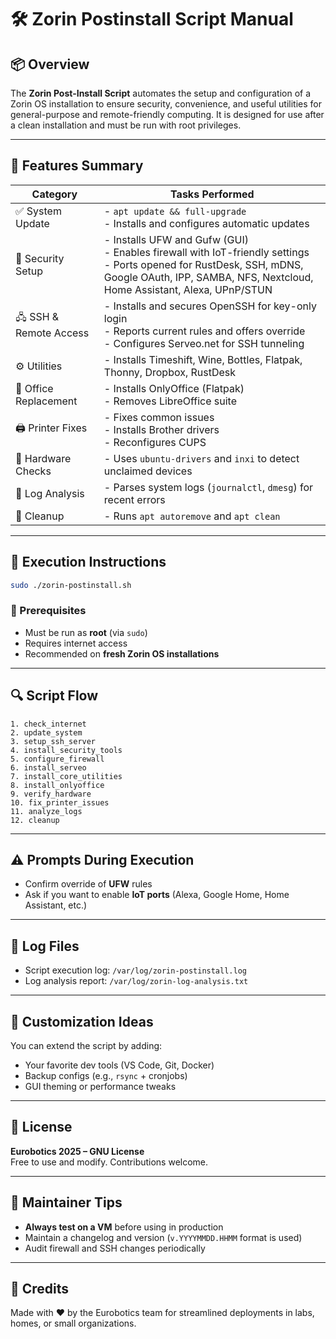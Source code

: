 # 🛠️ Zorin Postinstall Script Manual

## 📦 Overview
The **Zorin Post-Install Script** automates the setup and configuration of a Zorin OS installation to ensure security, convenience, and useful utilities for general-purpose and remote-friendly computing. It is designed for use after a clean installation and must be run with root privileges.

---

## 🧰 Features Summary
| Category               | Tasks Performed |
|------------------------|-----------------|
| ✅ System Update       | - `apt update && full-upgrade`<br>- Installs and configures automatic updates |
| 🔐 Security Setup      | - Installs UFW and Gufw (GUI)<br>- Enables firewall with IoT-friendly settings<br>- Ports opened for RustDesk, SSH, mDNS, Google OAuth, IPP, SAMBA, NFS, Nextcloud, Home Assistant, Alexa, UPnP/STUN |
| 🖧 SSH & Remote Access | - Installs and secures OpenSSH for key-only login<br>- Reports current rules and offers override<br>- Configures Serveo.net for SSH tunneling |
| ⚙️ Utilities           | - Installs Timeshift, Wine, Bottles, Flatpak, Thonny, Dropbox, RustDesk |
| 📁 Office Replacement  | - Installs OnlyOffice (Flatpak)<br>- Removes LibreOffice suite |
| 🖨️ Printer Fixes       | - Fixes common issues<br>- Installs Brother drivers<br>- Reconfigures CUPS |
| 🧪 Hardware Checks     | - Uses `ubuntu-drivers` and `inxi` to detect unclaimed devices |
| 📜 Log Analysis        | - Parses system logs (`journalctl`, `dmesg`) for recent errors |
| 🧹 Cleanup             | - Runs `apt autoremove` and `apt clean` |

---

## 🚀 Execution Instructions
```bash
sudo ./zorin-postinstall.sh
```

### 🧷 Prerequisites
- Must be run as **root** (via `sudo`)
- Requires internet access
- Recommended on **fresh Zorin OS installations**

---

## 🔍 Script Flow
```text
1. check_internet
2. update_system
3. setup_ssh_server
4. install_security_tools
5. configure_firewall
6. install_serveo
7. install_core_utilities
8. install_onlyoffice
9. verify_hardware
10. fix_printer_issues
11. analyze_logs
12. cleanup
```

---

## ⚠️ Prompts During Execution
- Confirm override of **UFW** rules
- Ask if you want to enable **IoT ports** (Alexa, Google Home, Home Assistant, etc.)

---

## 📁 Log Files
- Script execution log: `/var/log/zorin-postinstall.log`
- Log analysis report: `/var/log/zorin-log-analysis.txt`

---

## 🧩 Customization Ideas
You can extend the script by adding:
- Your favorite dev tools (VS Code, Git, Docker)
- Backup configs (e.g., `rsync` + cronjobs)
- GUI theming or performance tweaks

---

## 📜 License
**Eurobotics 2025 – GNU License**  
Free to use and modify. Contributions welcome.

---

## 🧠 Maintainer Tips
- **Always test on a VM** before using in production
- Maintain a changelog and version (`v.YYYYMMDD.HHMM` format is used)
- Audit firewall and SSH changes periodically

---

## 🙌 Credits
Made with ❤️ by the Eurobotics team for streamlined deployments in labs, homes, or small organizations.
